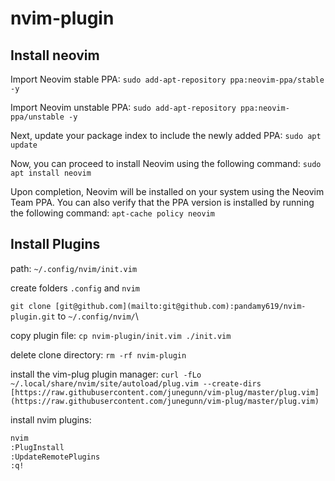 # nvim-plugin

## Install neovim
Import Neovim stable PPA: `sudo add-apt-repository ppa:neovim-ppa/stable -y`

Import Neovim unstable PPA: `sudo add-apt-repository ppa:neovim-ppa/unstable -y`

Next, update your package index to include the newly added PPA: `sudo apt update`

Now, you can proceed to install Neovim using the following command: `sudo apt install neovim`

Upon completion, Neovim will be installed on your system using the Neovim Team PPA. You can also verify that the PPA version is installed by running the following command: `apt-cache policy neovim`

## Install Plugins

path: `~/.config/nvim/init.vim`

create folders `.config` and `nvim`

`git clone [git@github.com](mailto:git@github.com):pandamy619/nvim-plugin.git` to `~/.config/nvim/`\

copy plugin file: `cp nvim-plugin/init.vim ./init.vim`

delete clone directory: `rm -rf nvim-plugin`

install the vim-plug plugin manager: `curl -fLo ~/.local/share/nvim/site/autoload/plug.vim --create-dirs [https://raw.githubusercontent.com/junegunn/vim-plug/master/plug.vim](https://raw.githubusercontent.com/junegunn/vim-plug/master/plug.vim)`

install nvim plugins: 
```bash
nvim
:PlugInstall
:UpdateRemotePlugins
:q!
```
